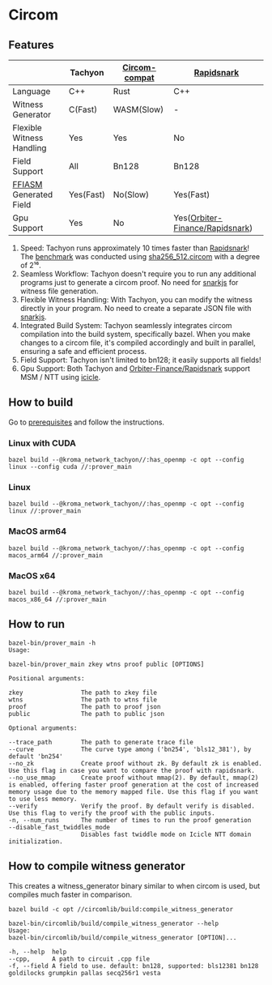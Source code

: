 # Circom

## Features

|                           | Tachyon   | [Circom-compat] | [Rapidsnark]                      |
| ------------------------- | --------- | --------------- | --------------------------------- |
| Language                  | C++       | Rust            | C++                               |
| Witness Generator         | C(Fast)   | WASM(Slow)      | -                                 |
| Flexible Witness Handling | Yes       | Yes             | No                                |
| Field Support             | All       | Bn128           | Bn128                             |
| [FFIASM] Generated Field  | Yes(Fast) | No(Slow)        | Yes(Fast)                         |
| Gpu Support               | Yes       | No              | Yes([Orbiter-Finance/Rapidsnark]) |

1. Speed: Tachyon runs approximately 10 times faster than [Rapidsnark]! The [benchmark] was conducted using [sha256_512.circom] with a degree of 2¹⁶.
2. Seamless Workflow: Tachyon doesn't require you to run any additional programs just to generate a circom proof. No need for [snarkjs] for witness file generation.
3. Flexible Witness Handling: With Tachyon, you can modify the witness directly in your program. No need to create a separate JSON file with [snarkjs].
4. Integrated Build System: Tachyon seamlessly integrates circom compilation into the build system, specifically bazel. When you make changes to a circom file, it's compiled accordingly and built in parallel, ensuring a safe and efficient process.
5. Field Support: Tachyon isn't limited to bn128; it easily supports all fields!
6. Gpu Support: Both Tachyon and [Orbiter-Finance/Rapidsnark] support MSM / NTT using [icicle].

[Circom-compat]: https://github.com/arkworks-rs/circom-compat
[Rapidsnark]: https://github.com/iden3/rapidsnark
[FFIASM]: https://github.com/iden3/ffiasm
[Orbiter-Finance/Rapidsnark]: https://github.com/Orbiter-Finance/rapidsnark
[benchmark]: /vendors/circom/benchmark/README.md
[sha256_512.circom]: /vendors/circom/benchmark/sha256_512.circom
[snarkjs]: https://github.com/iden3/snarkjs
[icicle]: https://github.com/ingonyama-zk/icicle

## How to build

Go to [prerequisites](../../docs/how_to_use/how_to_build.md#Prerequisites) and follow the instructions.

### Linux with CUDA

```shell
bazel build --@kroma_network_tachyon//:has_openmp -c opt --config linux --config cuda //:prover_main
```

### Linux

```shell
bazel build --@kroma_network_tachyon//:has_openmp -c opt --config linux //:prover_main
```

### MacOS arm64

```shell
bazel build --@kroma_network_tachyon//:has_openmp -c opt --config macos_arm64 //:prover_main
```

### MacOS x64

```shell
bazel build --@kroma_network_tachyon//:has_openmp -c opt --config macos_x86_64 //:prover_main
```

## How to run

```shell
bazel-bin/prover_main -h
Usage:

bazel-bin/prover_main zkey wtns proof public [OPTIONS]

Positional arguments:

zkey                The path to zkey file
wtns                The path to wtns file
proof               The path to proof json
public              The path to public json

Optional arguments:

--trace_path        The path to generate trace file
--curve             The curve type among ('bn254', 'bls12_381'), by default 'bn254'
--no_zk             Create proof without zk. By default zk is enabled. Use this flag in case you want to compare the proof with rapidsnark.
--no_use_mmap       Create proof without mmap(2). By default, mmap(2) is enabled, offering faster proof generation at the cost of increased memory usage due to the memory mapped file. Use this flag if you want to use less memory.
--verify            Verify the proof. By default verify is disabled. Use this flag to verify the proof with the public inputs.
-n, --num_runs      The number of times to run the proof generation
--disable_fast_twiddles_mode
                    Disables fast twiddle mode on Icicle NTT domain initialization.
```

## How to compile witness generator

This creates a witness_generator binary similar to when circom is used, but compiles much faster in comparison.

```shell
bazel build -c opt //circomlib/build:compile_witness_generator

bazel-bin/circomlib/build/compile_witness_generator --help
Usage:
bazel-bin/circomlib/build/compile_witness_generator [OPTION]...

-h, --help  help
--cpp,      A path to circuit .cpp file
-f, --field A field to use. default: bn128, supported: bls12381 bn128 goldilocks grumpkin pallas secq256r1 vesta
```
